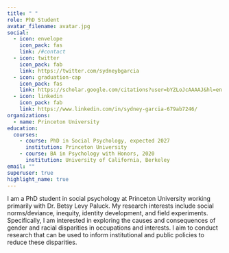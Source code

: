 ```yaml
---
title: " "
role: PhD Student
avatar_filename: avatar.jpg
social:
  - icon: envelope
    icon_pack: fas
    link: /#contact
  - icon: twitter
    icon_pack: fab
    link: https://twitter.com/sydneybgarcia
  - icon: graduation-cap
    icon_pack: fas
    link: https://scholar.google.com/citations?user=bYZLoJcAAAAJ&hl=en
  - icon: linkedin
    icon_pack: fab
    link: https://www.linkedin.com/in/sydney-garcia-679ab7246/
organizations:
  - name: Princeton University
education:
  courses:
    - course: PhD in Social Psychology, expected 2027
      institution: Princeton University
    - course: BA in Psychology with Honors, 2020
      institution: University of California, Berkeley
email: ""
superuser: true
highlight_name: true
---
```





I am a PhD student in social psychology at Princeton University working primarily with Dr. Betsy Levy Paluck. My research interests include social norms/deviance, inequity, identity development, and field experiments. Specifically, I am interested in exploring the causes and consequences of gender and racial disparities in occupations and interests. I aim to conduct research that can be used to inform institutional and public policies to reduce these disparities.